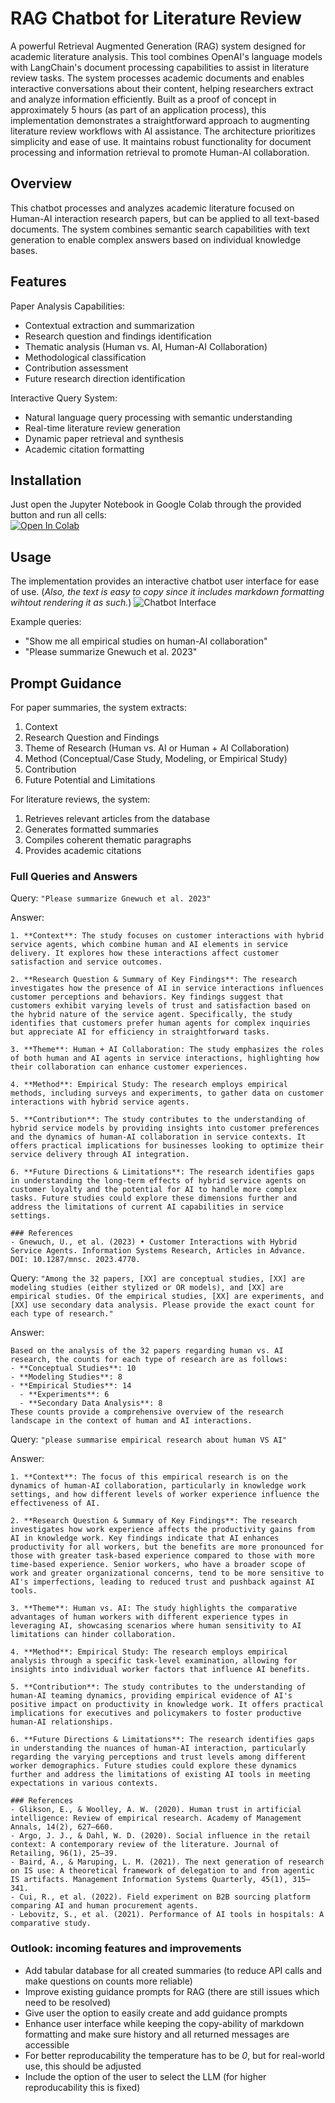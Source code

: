 # RAG Chatbot for Literature Review
A powerful Retrieval Augmented Generation (RAG) system designed for academic literature analysis. This tool combines OpenAI's language models with LangChain's document processing capabilities to assist in literature review tasks. The system processes academic documents and enables interactive conversations about their content, helping researchers extract and analyze information efficiently. Built as a proof of concept in approximately 5 hours (as part of an application process), this implementation demonstrates a straightforward approach to augmenting literature review workflows with AI assistance. The architecture prioritizes simplicity and ease of use. It maintains robust functionality for document processing and information retrieval to promote Human-AI collaboration.


## Overview
This chatbot processes and analyzes academic literature focused on Human-AI interaction research papers, but can be applied to all text-based documents. The system combines semantic search capabilities with text generation to enable complex answers based on individual knowledge bases.

## Features

Paper Analysis Capabilities:
- Contextual extraction and summarization
- Research question and findings identification 
- Thematic analysis (Human vs. AI, Human-AI Collaboration)
- Methodological classification
- Contribution assessment
- Future research direction identification


Interactive Query System:
- Natural language query processing with semantic understanding
- Real-time literature review generation
- Dynamic paper retrieval and synthesis
- Academic citation formatting

## Installation
Just open the Jupyter Notebook in Google Colab through the provided button and run all cells:  
[![Open In Colab](https://colab.research.google.com/assets/colab-badge.svg)](https://colab.research.google.com/github/trashpanda-ai/RAG-chatbot/blob/main/RAG_chatbot.ipynb)

## Usage
The implementation provides an interactive chatbot user interface for ease of use. (*Also, the text is easy to copy since it includes markdown formatting wihtout rendering it as such.*)
![Chatbot Interface](https://raw.githubusercontent.com/trashpanda-ai/RAG-chatbot/main/example.png)

Example queries:
- "Show me all empirical studies on human-AI collaboration"
- "Please summarize Gnewuch et al. 2023"

## Prompt Guidance
For paper summaries, the system extracts:
1. Context
2. Research Question and Findings
3. Theme of Research (Human vs. AI or Human + AI Collaboration)
4. Method (Conceptual/Case Study, Modeling, or Empirical Study)
5. Contribution
6. Future Potential and Limitations

For literature reviews, the system:
1. Retrieves relevant articles from the database
2. Generates formatted summaries
3. Compiles coherent thematic paragraphs
4. Provides academic citations


### Full Queries and Answers

Query: ```"Please summarize Gnewuch et al. 2023"```

Answer: 
```
1. **Context**: The study focuses on customer interactions with hybrid service agents, which combine human and AI elements in service delivery. It explores how these interactions affect customer satisfaction and service outcomes.

2. **Research Question & Summary of Key Findings**: The research investigates how the presence of AI in service interactions influences customer perceptions and behaviors. Key findings suggest that customers exhibit varying levels of trust and satisfaction based on the hybrid nature of the service agent. Specifically, the study identifies that customers prefer human agents for complex inquiries but appreciate AI for efficiency in straightforward tasks.

3. **Theme**: Human + AI Collaboration: The study emphasizes the roles of both human and AI agents in service interactions, highlighting how their collaboration can enhance customer experiences.

4. **Method**: Empirical Study: The research employs empirical methods, including surveys and experiments, to gather data on customer interactions with hybrid service agents.

5. **Contribution**: The study contributes to the understanding of hybrid service models by providing insights into customer preferences and the dynamics of human-AI collaboration in service contexts. It offers practical implications for businesses looking to optimize their service delivery through AI integration.

6. **Future Directions & Limitations**: The research identifies gaps in understanding the long-term effects of hybrid service agents on customer loyalty and the potential for AI to handle more complex tasks. Future studies could explore these dimensions further and address the limitations of current AI capabilities in service settings.

### References
- Gnewuch, U., et al. (2023) • Customer Interactions with Hybrid Service Agents. Information Systems Research, Articles in Advance. DOI: 10.1287/mnsc. 2023.4770.
```

Query: ```"Among the 32 papers, [XX] are conceptual studies, [XX] are modeling studies (either stylized or OR models), and [XX] are empirical studies. Of the empirical studies, [XX] are experiments, and [XX] use secondary data analysis. Please provide the exact count for each type of research."```

Answer:  
```
Based on the analysis of the 32 papers regarding human vs. AI research, the counts for each type of research are as follows:
- **Conceptual Studies**: 10
- **Modeling Studies**: 8
- **Empirical Studies**: 14
  - **Experiments**: 6
  - **Secondary Data Analysis**: 8
These counts provide a comprehensive overview of the research landscape in the context of human and AI interactions.
```


Query: ```"please summarise empirical research about human VS AI"```

Answer:
```
1. **Context**: The focus of this empirical research is on the dynamics of human-AI collaboration, particularly in knowledge work settings, and how different levels of worker experience influence the effectiveness of AI.

2. **Research Question & Summary of Key Findings**: The research investigates how work experience affects the productivity gains from AI in knowledge work. Key findings indicate that AI enhances productivity for all workers, but the benefits are more pronounced for those with greater task-based experience compared to those with more time-based experience. Senior workers, who have a broader scope of work and greater organizational concerns, tend to be more sensitive to AI's imperfections, leading to reduced trust and pushback against AI tools.

3. **Theme**: Human vs. AI: The study highlights the comparative advantages of human workers with different experience types in leveraging AI, showcasing scenarios where human sensitivity to AI limitations can hinder collaboration.

4. **Method**: Empirical Study: The research employs empirical analysis through a specific task-level examination, allowing for insights into individual worker factors that influence AI benefits.

5. **Contribution**: The study contributes to the understanding of human-AI teaming dynamics, providing empirical evidence of AI's positive impact on productivity in knowledge work. It offers practical implications for executives and policymakers to foster productive human-AI relationships.

6. **Future Directions & Limitations**: The research identifies gaps in understanding the nuances of human-AI interaction, particularly regarding the varying perceptions and trust levels among different worker demographics. Future studies could explore these dynamics further and address the limitations of existing AI tools in meeting expectations in various contexts.

### References
- Glikson, E., & Woolley, A. W. (2020). Human trust in artificial intelligence: Review of empirical research. Academy of Management Annals, 14(2), 627–660.
- Argo, J. J., & Dahl, W. D. (2020). Social influence in the retail context: A contemporary review of the literature. Journal of Retailing, 96(1), 25–39.
- Baird, A., & Maruping, L. M. (2021). The next generation of research on IS use: A theoretical framework of delegation to and from agentic IS artifacts. Management Information Systems Quarterly, 45(1), 315–341.
- Cui, R., et al. (2022). Field experiment on B2B sourcing platform comparing AI and human procurement agents.
- Lebovitz, S., et al. (2021). Performance of AI tools in hospitals: A comparative study.
```
  
### Outlook: incoming features and improvements
- Add tabular database for all created summaries (to reduce API calls and make questions on counts more reliable)
- Improve existing guidance prompts for RAG (there are still issues which need to be resolved)
- Give user the option to easily create and add guidance prompts
- Enhance user interface while keeping the copy-ability of markdown formatting and make sure history and all returned messages are accessible
- For better reproducability the temperature has to be *0*, but for real-world use, this should be adjusted
- Include the option of the user to select the LLM (for higher reproducability this is fixed)
